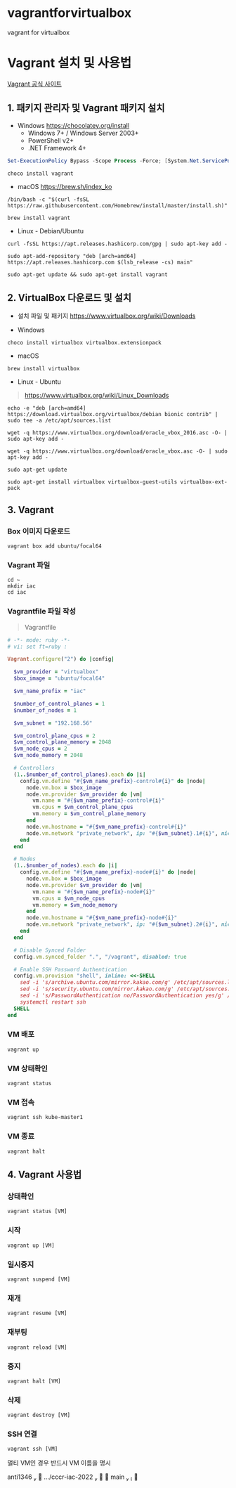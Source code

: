 # vagrantforvirtualbox
vagrant for virtualbox

# Vagrant 설치 및 사용법
[Vagrant 공식 사이트](https://www.vagrantup.com/)

## 1. 패키지 관리자 및 Vagrant 패키지 설치

* Windows
https://chocolatey.org/install
	* Windows 7+ / Windows Server 2003+
	* PowerShell v2+
	* .NET Framework 4+
```powershell
Set-ExecutionPolicy Bypass -Scope Process -Force; [System.Net.ServicePointManager]::SecurityProtocol = [System.Net.ServicePointManager]::SecurityProtocol -bor 3072; iex ((New-Object System.Net.WebClient).DownloadString('https://chocolatey.org/install.ps1'))
```

```
choco install vagrant
```

* macOS
https://brew.sh/index_ko
```
/bin/bash -c "$(curl -fsSL https://raw.githubusercontent.com/Homebrew/install/master/install.sh)"
```

```
brew install vagrant
```

- Linux - Debian/Ubuntu
```
curl -fsSL https://apt.releases.hashicorp.com/gpg | sudo apt-key add -
```

```
sudo apt-add-repository "deb [arch=amd64] https://apt.releases.hashicorp.com $(lsb_release -cs) main"
```

```
sudo apt-get update && sudo apt-get install vagrant
```

## 2. VirtualBox 다운로드 및 설치

* 설치 파일 및 패키지
https://www.virtualbox.org/wiki/Downloads

* Windows
```
choco install virtualbox virtualbox.extensionpack
```

* macOS
```
brew install virtualbox
```

* Linux - Ubuntu
> https://www.virtualbox.org/wiki/Linux_Downloads

```
echo -e "deb [arch=amd64] https://download.virtualbox.org/virtualbox/debian bionic contrib" | sudo tee -a /etc/apt/sources.list
```

```
wget -q https://www.virtualbox.org/download/oracle_vbox_2016.asc -O- | sudo apt-key add -
```

```
wget -q https://www.virtualbox.org/download/oracle_vbox.asc -O- | sudo apt-key add -
```

```
sudo apt-get update
```

```
sudo apt-get install virtualbox virtualbox-guest-utils virtualbox-ext-pack
```

## 3. Vagrant

### Box 이미지 다운로드
```
vagrant box add ubuntu/focal64
```

### Vagrant 파일
```
cd ~
mkdir iac
cd iac
```

### Vagrantfile 파일 작성
> Vagrantfile
```ruby
# -*- mode: ruby -*-
# vi: set ft=ruby :

Vagrant.configure("2") do |config|

  $vm_provider = "virtualbox"
  $box_image = "ubuntu/focal64"

  $vm_name_prefix = "iac"

  $number_of_control_planes = 1
  $number_of_nodes = 1

  $vm_subnet = "192.168.56"

  $vm_control_plane_cpus = 2
  $vm_control_plane_memory = 2048
  $vm_node_cpus = 2
  $vm_node_memory = 2048

  # Controllers
  (1..$number_of_control_planes).each do |i|
    config.vm.define "#{$vm_name_prefix}-control#{i}" do |node|
      node.vm.box = $box_image
      node.vm.provider $vm_provider do |vm|
        vm.name = "#{$vm_name_prefix}-control#{i}"
        vm.cpus = $vm_control_plane_cpus
        vm.memory = $vm_control_plane_memory
      end
      node.vm.hostname = "#{$vm_name_prefix}-control#{i}"
      node.vm.network "private_network", ip: "#{$vm_subnet}.1#{i}", nic_type: "virtio"
    end
  end

  # Nodes
  (1..$number_of_nodes).each do |i|
    config.vm.define "#{$vm_name_prefix}-node#{i}" do |node|
      node.vm.box = $box_image
      node.vm.provider $vm_provider do |vm|
        vm.name = "#{$vm_name_prefix}-node#{i}"
        vm.cpus = $vm_node_cpus
        vm.memory = $vm_node_memory
      end
      node.vm.hostname = "#{$vm_name_prefix}-node#{i}"
      node.vm.network "private_network", ip: "#{$vm_subnet}.2#{i}", nic_type: "virtio"
    end
  end

  # Disable Synced Folder
  config.vm.synced_folder ".", "/vagrant", disabled: true

  # Enable SSH Password Authentication
  config.vm.provision "shell", inline: <<-SHELL
    sed -i 's/archive.ubuntu.com/mirror.kakao.com/g' /etc/apt/sources.list
    sed -i 's/security.ubuntu.com/mirror.kakao.com/g' /etc/apt/sources.list
    sed -i 's/PasswordAuthentication no/PasswordAuthentication yes/g' /etc/ssh/sshd_config
    systemctl restart ssh
  SHELL
end
```

### VM 배포
```
vagrant up
```

### VM 상태확인
```
vagrant status
```

### VM 접속
```
vagrant ssh kube-master1
```

### VM 종료
```
vagrant halt
```

## 4. Vagrant 사용법

### 상태확인
```
vagrant status [VM]
```

### 시작
```
vagrant up [VM]
```

### 일시중지
```
vagrant suspend [VM]
```

### 재개
```
vagrant resume [VM]
```


### 재부팅
```
vagrant reload [VM]
```

### 중지
```
vagrant halt [VM]
```

### 삭제
```
vagrant destroy [VM]
```

### SSH 연결
```
vagrant ssh [VM]
```
멀티 VM인 경우 반드시 VM 이름을 명시

 anti1346    …/cccr-iac-2022     main                                                                                                            

